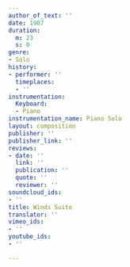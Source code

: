 ```yaml
---
author_of_text: ''
date: 1987
duration:
  m: 23
  s: 0
genre:
- Solo
history:
- performer: ''
  timeplaces:
  - ''
instrumentation:
  Keyboard:
  - Piano
instrumentation_name: Piano Solo
layout: composition
publisher: ''
publisher_link: ''
reviews:
- date: ''
  link: ''
  publication: ''
  quote: ''
  reviewer: ''
soundcloud_ids:
- ''
title: Winds Suite
translator: ''
vimeo_ids:
- ''
youtube_ids:
- ''

---
```

